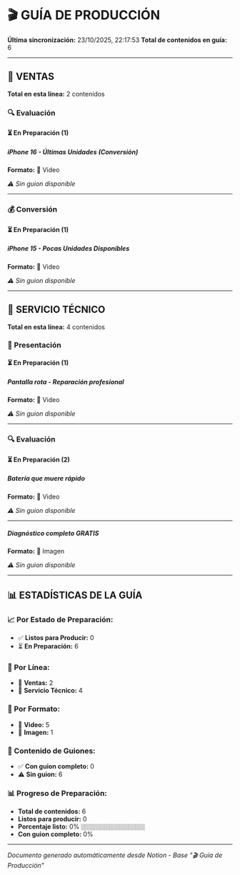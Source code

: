 # 🎬 GUÍA DE PRODUCCIÓN

**Última sincronización:** 23/10/2025, 22:17:53
**Total de contenidos en guía:** 6

---

## 🛒 VENTAS

**Total en esta línea:** 2 contenidos

### 🔍 Evaluación

#### ⏳ En Preparación (1)

##### iPhone 16 - Últimas Unidades (Conversión)

**Formato:** 🎥 Video

_⚠️ Sin guion disponible_

---

### 💰 Conversión

#### ⏳ En Preparación (1)

##### iPhone 15 - Pocas Unidades Disponibles

**Formato:** 🎥 Video

_⚠️ Sin guion disponible_

---


## 🔧 SERVICIO TÉCNICO

**Total en esta línea:** 4 contenidos

### 👋 Presentación

#### ⏳ En Preparación (1)

##### Pantalla rota - Reparación profesional

**Formato:** 🎥 Video

_⚠️ Sin guion disponible_

---

### 🔍 Evaluación

#### ⏳ En Preparación (2)

##### Batería que muere rápido

**Formato:** 🎥 Video

_⚠️ Sin guion disponible_

---

##### Diagnóstico completo GRATIS

**Formato:** 📸 Imagen

_⚠️ Sin guion disponible_

---


## 📊 ESTADÍSTICAS DE LA GUÍA

### 📈 Por Estado de Preparación:
- ✅ **Listos para Producir:** 0
- ⏳ **En Preparación:** 6

### 🎯 Por Línea:
- 🛒 **Ventas:** 2
- 🔧 **Servicio Técnico:** 4

### 📱 Por Formato:
- 🎥 **Video:** 5
- 📸 **Imagen:** 1

### 📝 Contenido de Guiones:
- ✅ **Con guion completo:** 0
- ⚠️ **Sin guion:** 6

### 📊 Progreso de Preparación:
- **Total de contenidos:** 6
- **Listos para producir:** 0
- **Porcentaje listo:** 0% `░░░░░░░░░░░░░░░░░░░░`
- **Con guion completo:** 0%

---
*Documento generado automáticamente desde Notion - Base "🎬 Guía de Producción"*